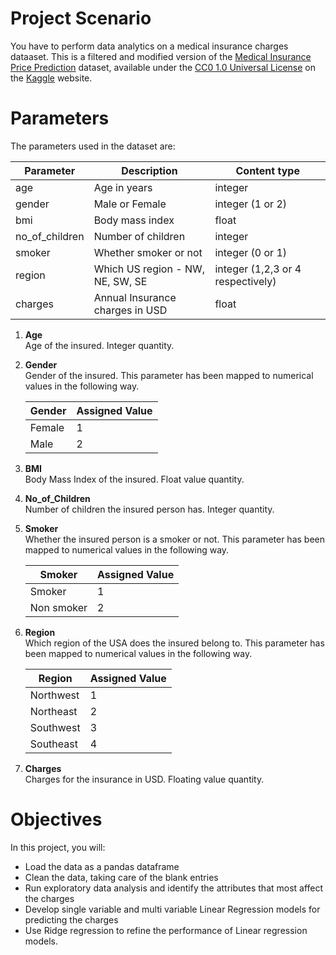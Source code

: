 # Project Scenario
<p>You have to perform data analytics on a medical insurance charges dataaset. This is a filtered and modified version of the <a href="https://www.kaggle.com/datasets/harishkumardatalab/medical-insurance-price-prediction?resource=download" target="_blank" rel="noopener noreferrer" title="Medical Insurance Price Prediction">Medical Insurance Price Prediction</a> dataset, available under the <a href="https://creativecommons.org/publicdomain/zero/1.0/legalcode" target="_blank" rel="noopener noreferrer" title="CC0 1.0 Universal License">CC0 1.0 Universal License</a> on the <a href="https://www.kaggle.com/" target="_blank" rel="noopener noreferrer" title="Kaggle">Kaggle</a> website.</p>

# Parameters
The parameters used in the dataset are:

| Parameter |Description| Content type |
|---|----|---|
|age| Age in years| integer |
|gender| Male or Female|integer (1 or 2)|
| bmi | Body mass index | float |
|no_of_children| Number of children | integer|
|smoker| Whether smoker or not | integer (0 or 1)|
|region| Which US region - NW, NE, SW, SE | integer (1,2,3 or 4 respectively)| 
|charges| Annual Insurance charges in USD | float|

<ol>
<li><p><strong>Age</strong><br>Age of the insured. Integer quantity.</p>
</li><li><p><strong>Gender</strong><br>Gender of the insured. This parameter has been mapped to numerical values in the following way.</p>
<table>
<thead>
<tr>
<th>Gender</th>
<th>Assigned Value</th>
</tr>
</thead>
<tbody><tr>
<td>Female</td>
<td>1</td>
</tr>
<tr>
<td>Male</td>
<td>2</td>
</tr>
</tbody></table>
</li><li><p><strong>BMI</strong><br>Body Mass Index of the insured. Float value quantity.</p>
</li><li><p><strong>No_of_Children</strong><br>Number of children the insured person has. Integer quantity.</p>
</li><li><p><strong>Smoker</strong><br>Whether the insured person is a smoker or not. This parameter has been mapped to numerical values in the following way.</p>
<table>
<thead>
<tr>
<th>Smoker</th>
<th>Assigned Value</th>
</tr>
</thead>
<tbody><tr>
<td>Smoker</td>
<td>1</td>
</tr>
<tr>
<td>Non smoker</td>
<td>2</td>
</tr>
</tbody></table>
</li><li><p><strong>Region</strong><br>Which region of the USA does the insured belong to. This parameter has been mapped to numerical values in the following way.</p>
<table>
<thead>
<tr>
<th>Region</th>
<th>Assigned Value</th>
</tr>
</thead>
<tbody><tr>
<td>Northwest</td>
<td>1</td>
</tr>
<tr>
<td>Northeast</td>
<td>2</td>
</tr>
<tr>
<td>Southwest</td>
<td>3</td>
</tr>
<tr>
<td>Southeast</td>
<td>4</td>
</tr>
</tbody></table>
</li><li><p><strong>Charges</strong><br>Charges for the insurance in USD. Floating value quantity.</p>
</li></ol>

# Objectives
In this project, you will:
<ul>
<li>Load the data as a pandas dataframe</li><li>Clean the data, taking care of the blank entries</li><li>Run exploratory data analysis and identify the attributes that most affect the charges</li><li>Develop single variable and multi variable Linear Regression models for predicting the charges</li><li>Use Ridge regression to refine the performance of Linear regression models.</li></ul>
